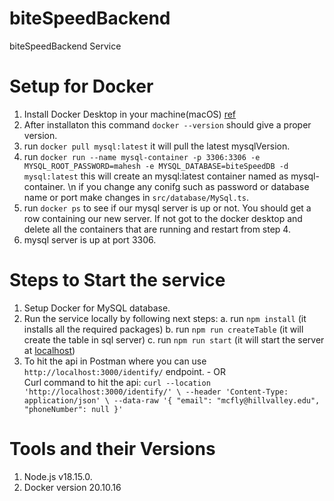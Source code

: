 # biteSpeedBackend

biteSpeedBackend Service

# Setup for Docker

1. Install Docker Desktop in your machine(macOS) [ref](https://docs.docker.com/desktop/install/mac-install/)
2. After installaton this command `docker --version` should give a proper version.
3. run `docker pull mysql:latest` it will pull the latest mysqlVersion.
4. run `docker run --name mysql-container -p 3306:3306 -e MYSQL_ROOT_PASSWORD=mahesh -e MYSQL_DATABASE=biteSpeedDB -d mysql:latest` this will create an mysql:latest container named as mysql-container. \n
   if you change any conifg such as password or database name or port make changes in `src/database/MySql.ts`.
5. run `docker ps` to see if our mysql server is up or not. You should get a row containing our new server. If not got to the docker desktop and delete all the containers that are running and restart from step 4.
6. mysql server is up at port 3306.

# Steps to Start the service

1. Setup Docker for MySQL database.
2. Run the service locally by following next steps:
   a. run `npm install` (it installs all the required packages)
   b. run `npm run createTable` (it will create the table in sql server)
   c. run `npm run start` (it will start the server at [localhost](http://localhost:3000/))
3. To hit the api in Postman where you can use `http://localhost:3000/identify/` endpoint. - OR  
    Curl command to hit the api: `curl --location 'http://localhost:3000/identify/' \
--header 'Content-Type: application/json' \
--data-raw '{
	"email": "mcfly@hillvalley.edu",
	"phoneNumber": null
}'`

# Tools and their Versions

1. Node.js v18.15.0.
2. Docker version 20.10.16
